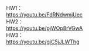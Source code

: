 HW1：  
https://youtu.be/FdRNdwmjUec  
HW2：  
https://youtu.be/pjWOp8rVGwA  
HW3：  
https://youtu.be/giC5jJLWThg  


